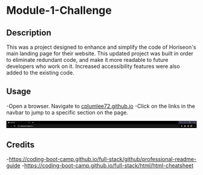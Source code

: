 # Module-1-Challenge

## Description

This was a project designed to enhance and simplify the code of Horiseon's main landing page for their website. This updated project was built in order to eliminate redundant code, and make it more readable to future developers who work on it. Increased accessibility features were also added to the existing code. 


## Usage

-Open a browser. Navigate to [cplumlee72.github.io](https://cplumlee72.github.io) 
-Click on the links in the navbar to jump to a specific section on the page. 

![image of correct url](/assets/images/READMEss.PNG)

## Credits

-https://coding-boot-camp.github.io/full-stack/github/professional-readme-guide
-https://coding-boot-camp.github.io/full-stack/html/html-cheatsheet
